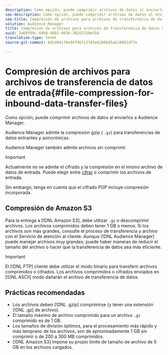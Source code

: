 ```yaml
---
description: Como opción, puede comprimir archivos de datos al enviarlos a Audience Manager.
seo-description: Como opción, puede comprimir archivos de datos al enviarlos a Audience Manager.
seo-title: Compresión de archivos para archivos de transferencia de datos de entrada
solution: Audience Manager
title: Compresión de archivos para archivos de transferencia de datos de entrada
uuid: 2a68f69c-60b0-4002-863b-302d2320e356
translation-type: tm+mt
source-git-commit: 8d2d841f8e94fd67c2165eb280b85ab18001d77e

---
```



# Compresión de archivos para archivos de transferencia de datos de entrada{#file-compression-for-inbound-data-transfer-files}

Como opción, puede comprimir archivos de datos al enviarlos a Audience Manager.

<!-- inbound-file-compression.xml -->

Audience Manager admite la compresión gzip ( `.gz`) para transferencias de datos entrantes y asincrónicas.

Audience Manager también admite archivos sin comprimir.

>[!IMPORTANT]
>
>Actualmente no se admite el cifrado y la compresión en el mismo archivo de datos de entrada. Puede elegir entre [cifrar](../../../integration/sending-audience-data/batch-data-transfer-explained/inbound-file-encryption.md) o comprimir los archivos de entrada.
>
> Sin embargo, tenga en cuenta que el cifrado PGP incluye compresión incorporada.

## Compresión de Amazon S3

Para la entrega a [!DNL Amazon S3], debe utilizar `.gz` o descomprimir archivos. Los archivos comprimidos deben tener 1 GB o menos. Si los archivos son más grandes, consulte el proceso de transferencia y archivo con el Servicio de atención al cliente. Aunque [!DNL Audience Manager] puede manejar archivos muy grandes, puede haber maneras de reducir el tamaño del archivo o hacer que la transferencia de datos sea más eficiente.

>[!IMPORTANT]
>
>El [!DNL FTP] cliente debe utilizar el modo binario para transferir archivos comprimidos o cifrados. Los archivos comprimidos o cifrados enviados en [!DNL ASCII] modo dañarán el archivo de transferencia de datos.

## Prácticas recomendadas

* Los archivos deben [!DNL .gzip] comprimirse (y tener una extensión [!DNL .gz] de archivo).
* El tamaño máximo de archivo comprimido para un archivo `.gz` comprimido es de 1 GB.
* Los tamaños de división óptimos, para el procesamiento más rápido y más temprano de los archivos, son de aproximadamente 1 GB sin comprimir o de 200 a 300 MB comprimidos.
* [!DNL Amazon S3] impone su propio límite de tamaño de archivo de 5 GB en los archivos cargados.
